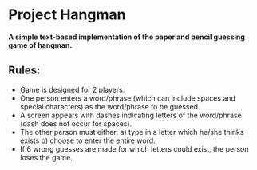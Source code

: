 # Project Hangman
**A simple text-based implementation of the paper and pencil guessing game of hangman.**
## Rules:
- Game is designed for 2 players.
- One person enters a word/phrase (which can include spaces and special characters) as the word/phrase to be guessed.
- A screen appears with dashes indicating letters of the word/phrase (dash does not occur for spaces).
- The other person must either: a) type in a letter which he/she thinks exists b) choose to enter the entire word.
- If 6 wrong guesses are made for which letters could exist, the person loses the game.
